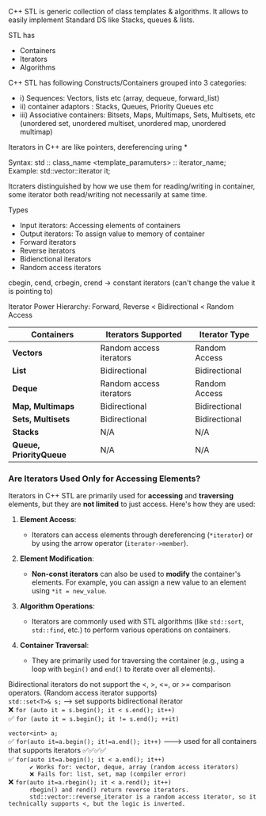 C++ STL is generic collection of class templates & algorithms.
It allows to easily implement Standard DS like Stacks, queues & lists.

STL has 
- Containers
- Iterators
- Algorithms

C++ STL has following Constructs/Containers grouped into 3 categories:
- ⅰ) Sequences: Vectors, lists etc (array, dequeue, forward_list)
- ⅱ) container adaptors : Stacks, Queues, Priority Queues etc
- iii) Associative containers: Bitsets, Maps, Multimaps, Sets, Multisets, etc (unordered set, unordered multiset, unordered map, unordered multimap)

Iterators in C++ are like pointers, 
dereferencing uring *

Syntax:
std :: class_name <template_paramuters> :: iterator_name;
Example: 
std::vector<int>::iterator it;

Itcraters distinguished by how we use them for reading/writing in container, some iterator both read/writing not necessarily at same time.

Types

- Input iterators: Accessing elements of containers
- Output iterators: To assign value to memory of container
- Forward iterators
- Reverse iterators
- Bidienctional iterators
- Random access iterators

cbegin, cend, crbegin, crend -> constant iterators (can't change the value it is pointing to)

Iterator Power Hierarchy:
Forward, Reverse < Bidirectional < Random Access

| **Containers**           | **Iterators Supported** | **Iterator Type** |
| ------------------------ | ----------------------- | ----------------- |
| **Vectors**              | Random access iterators | Random Access     |
| **List**                 | Bidirectional           | Bidirectional     |
| **Deque**                | Random access iterators | Random Access     |
| **Map, Multimaps**       | Bidirectional           | Bidirectional     |
| **Sets, Multisets**      | Bidirectional           | Bidirectional     |
| **Stacks**               | N/A                     | N/A               |
| **Queue, PriorityQueue** | N/A                     | N/A               |


### **Are Iterators Used Only for Accessing Elements?**

Iterators in C++ STL are primarily used for **accessing** and **traversing** elements, but they are **not limited** to just access. Here's how they are used:

1. **Element Access**:

   * Iterators can access elements through dereferencing (`*iterator`) or by using the arrow operator (`iterator->member`).

2. **Element Modification**:

   * **Non-const iterators** can also be used to **modify** the container's elements. For example, you can assign a new value to an element using `*it = new_value`.

3. **Algorithm Operations**:

   * Iterators are commonly used with STL algorithms (like `std::sort`, `std::find`, etc.) to perform various operations on containers.

4. **Container Traversal**:

   * They are primarily used for traversing the container (e.g., using a loop with `begin()` and `end()` to iterate over all elements).


Bidirectional iterators do not support the <, >, <=, or >= comparison operators. (Random access iterator supports)  
`std::set<T>& s;`   -->   set supports bidirectional iterator  
❌ `for (auto it = s.begin(); it < s.end(); it++)`  
✅ `for (auto it = s.begin(); it != s.end(); ++it)`    

`vector<int> a;`  
✅ `for(auto it=a.begin(); it!=a.end(); it++)`  ---> used for all containers that supports iterators ✅✅✅✅  
✅ `for(auto it=a.begin(); it < a.end(); it++)`  
`      ✔️ Works for: vector, deque, array (random access iterators)`  
`      ❌ Fails for: list, set, map (compiler error)`  
❌ `for(auto it=a.rbegin(); it < a.rend(); it++)`  
`      rbegin() and rend() return reverse iterators.`  
`      std::vector::reverse_iterator is a random access iterator, so it technically supports <, but the logic is inverted.`  
